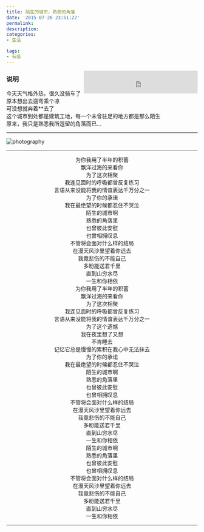 ```yaml
---
title: 陌生的城市，熟悉的角落
date: '2015-07-26 23:51:22'
permalink: 
description: 
categories: 
- 生活

tags: 
- 有感
---
```


<embed src="http://link.hhtjim.com/163/108157.mp3" align=right autostart=true width="300" height="60">

### 说明
今天天气格外热，很久没骑车了
<br/>
原本想出去遛弯乘个凉
<br/>
可没想就奔着**去了
<br/>
这个城市到处都是建筑工地，每一个未曾驻足的地方都是那么陌生
<br/>
原来，我只是熟悉我所逗留的角落而已...
<hr/>

![photography](/assets/media/img/20150726_萧山.jpg "寻觅")
<hr/>

<center>
为你我用了半年的积蓄
<br/>
飘洋过海的来看你
<br/>
为了这次相聚
<br/>
我连见面时的呼吸都曾反复练习
<br/>
言语从来没能将我的情谊表达千万分之一
<br/>
为了你的承诺
<br/>
我在最绝望的时候都忍住不哭泣
<br/>
陌生的城市啊
<br/>
熟悉的角落里
<br/>
也曾彼此安慰
<br/>
也曾相拥叹息
<br/>
不管将会面对什么样的结局
<br/>
在漫天风沙里望着你远去
<br/>
我竟悲伤的不能自己
<br/>
多盼能送君千里
<br/>
直到山穷水尽
<br/>
一生和你相依
<br/>
为你我用了半年的积蓄
<br/>
飘洋过海的来看你
<br/>
为了这次相聚
<br/>
我连见面时的呼吸都曾反复练习
<br/>
言语从来没能将我的情谊表达千万分之一
<br/>
为了这个遗憾
<br/>
我在夜里想了又想
<br/>
不肯睡去
<br/>
记忆它总是慢慢的累积在我心中无法抹去
<br/>
为了你的承诺
<br/>
我在最绝望的时候都忍住不哭泣
<br/>
陌生的城市啊
<br/>
熟悉的角落里
<br/>
也曾彼此安慰
<br/>
也曾相拥叹息
<br/>
不管将会面对什么样的结局
<br/>
在漫天风沙里望着你远去
<br/>
我竟悲伤的不能自己
<br/>
多盼能送君千里
<br/>
直到山穷水尽
<br/>
一生和你相依
<br/>
陌生的城市啊
<br/>
熟悉的角落里
<br/>
也曾彼此安慰
<br/>
也曾相拥叹息
<br/>
不管将会面对什么样的结局
<br/>
在漫天风沙里望着你远去
<br/>
我竟悲伤的不能自己
<br/>
多盼能送君千里
<br/>
直到山穷水尽
<br/>
一生和你相依
<br/>
</center>


<hr/>

